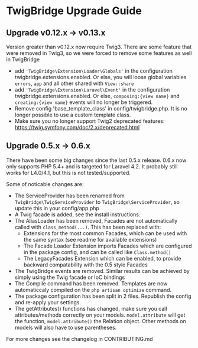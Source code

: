 # TwigBridge Upgrade Guide

## Upgrade v0.12.x -> v0.13.x
Version greater than v0.12.x now require Twig3. There are some feature that were removed in Twig3, so we were forced to remove some features as well in TwigBridge 

 - add `'TwigBridge\Extension\Loader\Globals'` in the configuration twigbridge.extensions.enabled. Or else, you will loose global variables `errors`, `app` and all other shared with `View::share`
 - add `'TwigBridge\Extension\Laravel\Event'` in the configuration twigbridge.extensions.enabled. Or else, `composing:{view name}` and `creating:{view name}` events will no longer be triggered.
 - Remove config 'base_template_class' in config/twigbridge.php. It is no longer possible to use a custom template class.
 - Make sure you no longer support Twig2 deprecated features: https://twig.symfony.com/doc/2.x/deprecated.html

## Upgrade 0.5.x -> 0.6.x

There have been some big changes since the last 0.5.x release. 0.6.x now only supports PHP 5.4+ and is targeted for Laravel 4.2. It probably still works for L4.0/4.1, but this is not tested/supported.

Some of noticable changes are: 
 - The ServiceProvider has been renamed from `TwigBridge\TwigServiceProvider` to `TwigBridge\ServiceProvider`, so update this in your config/app.php
 - A Twig facade is added, see the install instructions.
 - The AliasLoader has been removed, Facades are not automatically called with `class_method(...)`. This has been replaced with:
   * Extensions for the most common Facades, which can be used with the same syntax (see readme for available extensions)
   * The Facade Loader Extension imports Facades which are configured in the package config, and can be called like `Class.method()`
   * The LegacyFacades Extension which can be enabled, to provide backward compatability with the 0.5 style Facades
 - The TwigBridge events are removed. Similar results can be achieved by simply using the Twig facade or IoC bindings
 - The Compile command has been removed. Templates are now automaticcaly compiled on the `php artisan optimize` command.
 - The package configuration has been split in 2 files. Republish the config and re-apply your settings.
 - The getAttributes() functions has changed, make sure you call attributes/methods correctly on your models. `model.attribute` will get the function, `model.attribute()` the Relation object. Other methods on models will also have to use parentheses.
 
For more changes see the changelog in CONTRIBUTING.md
